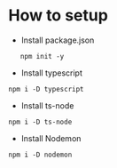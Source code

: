 # How to setup

- Install package.json
 ```
    npm init -y
 ```
- Install typescript
```
npm i -D typescript
```

- Install ts-node
```
npm i -D ts-node
```
- Install Nodemon
```
npm i -D nodemon
```
